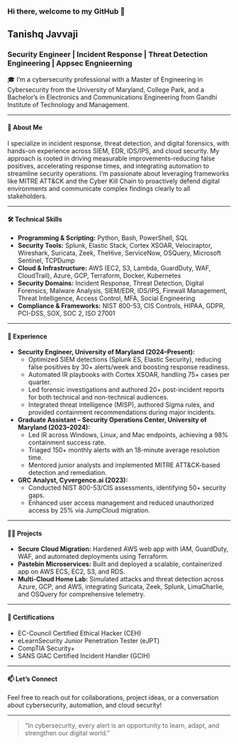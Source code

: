 
### Hi there, welcome to my GitHub 👋

## Tanishq Javvaji

### Security Engineer | Incident Response | Threat Detection Engineering | Appsec Engnieerning

🎓 I’m a cybersecurity professional with a Master of Engineering in Cybersecurity from the University of Maryland, College Park, and a Bachelor’s in Electronics and Communications Engineering from Gandhi Institute of Technology and Management.

---

#### 🚀 About Me

I specialize in incident response, threat detection, and digital forensics, with hands-on experience across SIEM, EDR, IDS/IPS, and cloud security. My approach is rooted in driving measurable improvements-reducing false positives, accelerating response times, and integrating automation to streamline security operations. I’m passionate about leveraging frameworks like MITRE ATT\&CK and the Cyber Kill Chain to proactively defend digital environments and communicate complex findings clearly to all stakeholders.

---

#### 🛠️ Technical Skills

- **Programming \& Scripting:** Python, Bash, PowerShell, SQL
- **Security Tools:** Splunk, Elastic Stack, Cortex XSOAR, Velociraptor, Wireshark, Suricata, Zeek, TheHive, ServiceNow, OSQuery, Microsoft Sentinel, TCPDump
- **Cloud \& Infrastructure:** AWS (EC2, S3, Lambda, GuardDuty, WAF, CloudTrail), Azure, GCP, Terraform, Docker, Kubernetes
- **Security Domains:** Incident Response, Threat Detection, Digital Forensics, Malware Analysis, SIEM/EDR, IDS/IPS, Firewall Management, Threat Intelligence, Access Control, MFA, Social Engineering
- **Compliance \& Frameworks:** NIST 800-53, CIS Controls, HIPAA, GDPR, PCI-DSS, SOX, SOC 2, ISO 27001

---

#### 💼 Experience

- **Security Engineer, University of Maryland (2024–Present):**
    - Optimized SIEM detections (Splunk ES, Elastic Security), reducing false positives by 30+ alerts/week and boosting response readiness.
    - Automated IR playbooks with Cortex XSOAR, handling 75+ cases per quarter.
    - Led forensic investigations and authored 20+ post-incident reports for both technical and non-technical audiences.
    - Integrated threat intelligence (MISP), authored Sigma rules, and provided containment recommendations during major incidents.
- **Graduate Assistant – Security Operations Center, University of Maryland (2023–2024):**
    - Led IR across Windows, Linux, and Mac endpoints, achieving a 98% containment success rate.
    - Triaged 150+ monthly alerts with an 18-minute average resolution time.
    - Mentored junior analysts and implemented MITRE ATT\&CK-based detection and remediation.
- **GRC Analyst, Cyvergence.ai (2023):**
    - Conducted NIST 800-53/CIS assessments, identifying 50+ security gaps.
    - Enhanced user access management and reduced unauthorized access by 25% via JumpCloud migration.

---

#### 🧑‍💻 Projects

- **Secure Cloud Migration:** Hardened AWS web app with IAM, GuardDuty, WAF, and automated deployments using Terraform.
- **Pastebin Microservices:** Built and deployed a scalable, containerized app on AWS ECS, EC2, S3, and RDS.
- **Multi-Cloud Home Lab:** Simulated attacks and threat detection across Azure, GCP, and AWS, integrating Suricata, Zeek, Splunk, LimaCharlie, and OSQuery for comprehensive telemetry.

---

#### 🏅 Certifications

- EC-Council Certified Ethical Hacker (CEH)
- eLearnSecurity Junior Penetration Tester (eJPT)
- CompTIA Security+
- SANS GIAC Certified Incident Handler (GCIH)

---

#### 📫 Let’s Connect



Feel free to reach out for collaborations, project ideas, or a conversation about cybersecurity, automation, and cloud security!

---

> “In cybersecurity, every alert is an opportunity to learn, adapt, and strengthen our digital world.”


